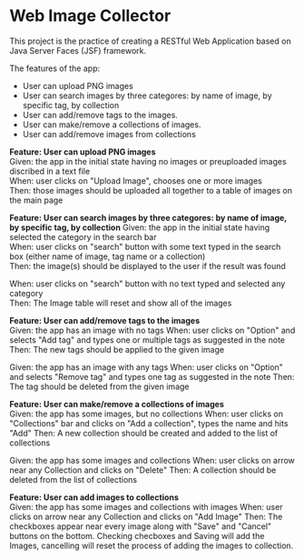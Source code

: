 # Web Image Collector

This project is the practice of creating a RESTful Web Application based on Java Server Faces (JSF) framework. 

The features of the app:
- User can upload PNG images
- User can search images by three categores: by name of image, by specific tag, by collection
- User can add/remove tags to the images.
- User can make/remove a collections of images.
- User can add/remove images from collections

**Feature: User can upload PNG images**   
Given: the app in the initial state having no images or preuploaded images discribed in a text file   
When: user clicks on "Upload Image", chooses one or more images   
Then: those images should be uploaded all together to a table of images on the main page   

**Feature: User can search images by three categores: by name of image, by specific tag, by collection**
Given: the app in the initial state having selected the category in the search bar  
When: user clicks on "search" button with some text typed in the search box (either name of image, tag name or a collection)  
Then: the image(s) should be displayed to the user if the result was found  

When: user clicks on "search" button with no text typed and selected any category  
Then: The Image table will reset and show all of the images  

**Feature: User can add/remove tags to the images**  
Given: the app has an image with no tags
When: user clicks on "Option" and selects "Add tag" and types one or multiple tags as suggested in the note
Then: The new tags should be applied to the given image

Given: the app has an image with any tags
When: user clicks on "Option" and selects "Remove tag" and types one tag as suggested in the note
Then: The tag should be deleted from the given image

**Feature: User can make/remove a collections of images**  
Given: the app has some images, but no collections
When: user clicks on "Collections" bar and clicks on "Add a collection", types the name and hits "Add"
Then: A new collection should be created and added to the list of collections

Given: the app has some images and collections
When: user clicks on arrow near any Collection and clicks on "Delete"
Then: A collection should be deleted from the list of collections

**Feature: User can add images to collections**  
Given: the app has some images and collections with images
When: user clicks on arrow near any Collection and clicks on "Add Image"
Then: The checkboxes appear near every image along with "Save" and "Cancel" buttons on the bottom. Checking checboxes and Saving will add the Images, cancelling will reset the process of adding the images to collection.
